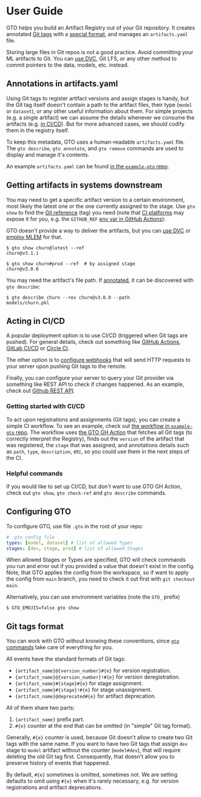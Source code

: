 # User Guide

GTO helps you build an Artifact Registry out of your Git repository. It creates
annotated [Git tags](https://git-scm.com/book/en/v2/Git-Basics-Tagging) with a
[special format](#git-tags-format), and manages an `artifacts.yaml` file.

<admon type="tip">

Storing large files in Git repos is not a good practice. Avoid committing your
ML artifacts to Git. You can [use DVC](/doc/gto/user-guide/dvc), Git LFS, or any
other method to commit pointers to the data, models, etc. instead.

</admon>

## Annotations in artifacts.yaml

Using Git tags to register artifact versions and assign stages is handy, but the
Git tag itself doesn't contain a path to the artifact files, their type (`model`
or `dataset`), or any other useful information about them. For simple projects
(e.g. a single artifact) we can assume the details whenever we consume the
artifacts (e.g. [in CI/CD](#acting-in-ci-cd)). But for more advanced cases, we
should codify them in the registry itself.

To keep this metadata, GTO uses a human-readable `artifacts.yaml` file. The
`gto describe`, `gto annotate`, and `gto remove` commands are used to display
and manage it's contents.

<admon type="tip">

An example `artifacts.yaml` can be found
[in the `example-gto` repo](https://github.com/iterative/example-gto).

</admon>

## Getting artifacts in systems downstream

You may need to get a specific artifact version to a certain environment, most
likely the latest one or the one currently assigned to the stage. Use `gto show`
to find the [Git reference] (tag) you need (note that
[CI platforms](#acting-in-ci-cd) may expose it for you, e.g. the `GITHUB_REF`
[env var in GitHub Actions]):

[git reference]: https://git-scm.com/book/en/v2/Git-Internals-Git-References
[env var in github actions]:
  https://docs.github.com/en/actions/learn-github-actions/environment-variables

<admon type="tip">

GTO doesn't provide a way to deliver the artifacts, but you can [use DVC] or
[employ MLEM] for that.

[use dvc]: /doc/gto/user-guide/dvc
[employ mlem]: https://mlem.ai

</admon>

```cli
$ gto show churn@latest --ref
churn@v3.1.1

$ gto show churn#prod --ref  # by assigned stage
churn@v3.0.0
```

You may need the artifact's file path. If
[annotated](#annotations-in-artifactsyaml), it can be discovered with
`gto describe`:

```cli
$ gto describe churn --rev churn@v3.0.0 --path
models/churn.pkl
```

## Acting in CI/CD

A popular deployment option is to use CI/CD (triggered when Git tags are
pushed). For general details, check out something like
[GitHub Actions](https://github.com/features/actions),
[GitLab CI/CD](https://docs.gitlab.com/ee/ci/) or
[Circle CI](https://circleci.com).

The other option is to
[configure webhooks](https://docs.github.com/en/rest/webhooks) that will send
HTTP requests to your server upon pushing Git tags to the remote.

Finally, you can configure your server to query your Git provider via something
like REST API to check if changes happened. As an example, check out
[Github REST API](https://docs.github.com/en/rest).

### Getting started with CI/CD

To act upon registrations and assignments (Git tags), you can create a simple CI
workflow. To see an example, check out
[the workflow in `example-gto` repo](https://github.com/iterative/example-gto/blob/main/.github/workflows/gto-act-on-tags.yml).
The workflow uses [the GTO GH Action](https://github.com/iterative/gto-action)
that fetches all Git tags (to correctly interpret the Registry), finds out the
`version` of the artifact that was registered, the `stage` that was assigned,
and annotations details such as `path`, `type`, `description`, etc, so you could
use them in the next steps of the CI.

### Helpful commands

If you would like to set up CI/CD, but don't want to use GTO GH Action, check
out `gto show`, `gto check-ref` and `gto describe` commands.

## Configuring GTO

To configure GTO, use file `.gto` in the root of your repo:

```yaml
# .gto config file
types: [model, dataset] # list of allowed Types
stages: [dev, stage, prod] # list of allowed Stages
```

When allowed Stages or Types are specified, GTO will check commands you run and
error out if you provided a value that doesn't exist in the config. Note, that
GTO applies the config from the workspace, so if want to apply the config from
`main` branch, you need to check it out first with `git checkout main`.

Alternatively, you can use environment variables (note the `GTO_` prefix)

```cli
$ GTO_EMOJIS=false gto show
```

## Git tags format

<admon type="tip">

You can work with GTO without knowing these conventions, since
[`gto` commands](/doc/command-reference) take care of everything for you.

</admon>

All events have the standard formats of Git tags:

- `{artifact_name}@{version_number}#{e}` for version registration.
- `{artifact_name}@{version_number}!#{e}` for version deregistration.
- `{artifact_name}#{stage}#{e}` for stage assignment.
- `{artifact_name}#{stage}!#{e}` for stage unassignment.
- `{artifact_name}@deprecated#{e}` for artifact deprecation.

All of them share two parts:

1. `{artifact_name}` prefix part.
2. `#{e}` counter at the end that can be omitted (in "simple" Git tag format).

Generally, `#{e}` counter is used, because Git doesn't allow to create two Git
tags with the same name. If you want to have two Git tags that assign `dev`
stage to `model` artifact without the counter (`model#dev`), that will require
deleting the old Git tag first. Consequently, that doesn't allow you to preserve
history of events that happened.

By default, `#{e}` sometimes is omitted, sometimes not. We are setting defaults
to omit using `#{e}` when it's rarely necessary, e.g. for version registrations
and artifact deprecations.
